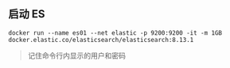 ## 启动 ES
```shell
docker run --name es01 --net elastic -p 9200:9200 -it -m 1GB docker.elastic.co/elasticsearch/elasticsearch:8.13.1
```
> 记住命令行内显示的用户和密码